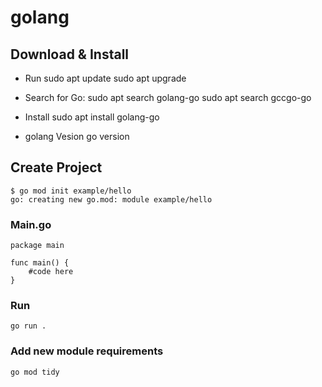 # golang
## Download & Install

* Run
    sudo apt update
    sudo apt upgrade 

* Search for Go:
    sudo apt search golang-go
    sudo apt search gccgo-go

* Install
    sudo apt install golang-go

* golang Vesion
    go version

## Create Project

    $ go mod init example/hello
    go: creating new go.mod: module example/hello

### Main.go

    package main

    func main() {
        #code here
    }

### Run

    go run .

### Add new module requirements

    go mod tidy
